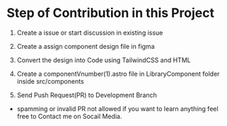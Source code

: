 # Step of Contribution in this Project

1. Create a issue or start discussion in existing issue

2. Create a assign component design file in figma 

3. Convert the design into Code using TailwindCSS and HTML

4. Create a componentVnumber(1).astro file in LibraryComponent folder inside src/components

5. Send Push Request(PR) to Development Branch

- spamming or invalid PR not allowed if you want to learn anything feel free to Contact me on Socail Media.